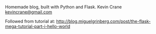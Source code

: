 Homemade blog, built with Python and Flask.
Kevin Crane
kevincrane@gmail.com

Followed from tutorial at: http://blog.miguelgrinberg.com/post/the-flask-mega-tutorial-part-i-hello-world
